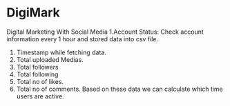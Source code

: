 # DigiMark
Digital Marketing With Social Media
1.Account Status:
  Check account information every 1 hour and stored data into csv file. 
  1.	Timestamp while fetching data.
  2.	Total uploaded Medias.
  3.	Total followers
  4.	Total following
  5.	Total no of likes.
  6.	Total no of comments.
  Based on these data we can calculate which time users are active.
